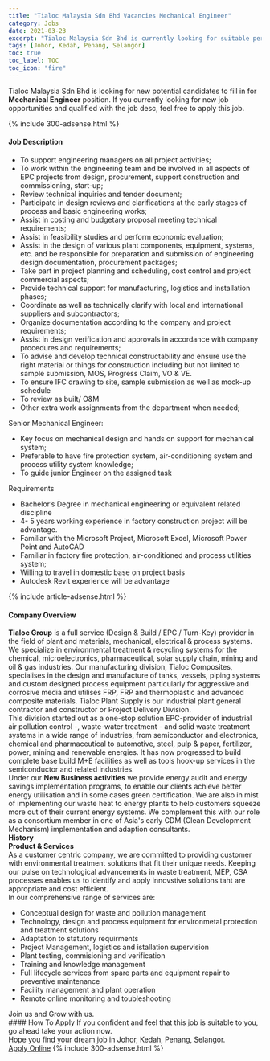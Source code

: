 ```yaml
---
title: "Tialoc Malaysia Sdn Bhd Vacancies Mechanical Engineer" 
category: Jobs 
date: 2021-03-23 
excerpt: "Tialoc Malaysia Sdn Bhd is currently looking for suitable person to fill in the Mechanical Engineer which based in Johor, Kedah, Penang, Selangor" 
tags: [Johor, Kedah, Penang, Selangor] 
toc: true 
toc_label: TOC 
toc_icon: "fire" 
--- 
```


<p>Tialoc Malaysia Sdn Bhd is looking for new potential candidates to fill in for <b>Mechanical Engineer</b> position. If you currently looking for new job opportunities and qualified with the job desc, feel free to apply this job.
</p>{% include 300-adsense.html %} 
<div><div><h4>Job Description</h4></div><div><div><span><div><div><ul><li>To support engineering managers on all project activities;</li><li>To work within the engineering team and be involved in all aspects of EPC projects from design, procurement, support construction and commissioning, start-up;</li><li>Review technical inquiries and tender document;</li><li>Participate in design reviews and clarifications at the early stages of process and basic engineering works;</li><li>Assist in costing and budgetary proposal meeting technical requirements;</li><li>Assist in feasibility studies and perform economic evaluation;</li><li>Assist in the design of various plant components, equipment, systems, etc. and be responsible for preparation and submission of engineering design documentation, procurement packages;</li><li>Take part in project planning and scheduling, cost control and project commercial aspects;</li><li>Provide technical support for manufacturing, logistics and installation phases;</li><li>Coordinate as well as technically clarify with local and international suppliers and subcontractors;</li><li>Organize documentation according to the company and project requirements;</li><li>Assist in design verification and approvals in accordance with company procedures and requirements;</li><li>To advise and develop technical constructability and ensure use the right material or things for construction including but not limited to sample submission, MOS, Progress Claim, VO &amp; VE.</li><li>To ensure IFC drawing to site, sample submission as well as mock-up schedule</li><li>To review as built/ O&amp;M</li><li>Other extra work assignments from the department when needed;</li></ul><div>Senior Mechanical Engineer:</div><ul><li>Key focus on mechanical design and hands on support for mechanical system;</li><li>Preferable to have fire protection system, air-conditioning system and process utility system knowledge;</li><li>To guide junior Engineer on the assigned task</li></ul><div>Requirements</div><ul><li>Bachelor&#8217;s Degree in mechanical engineering or equivalent related discipline</li><li>4- 5 years working experience in factory construction project will be advantage.</li><li>Familiar with the Microsoft Project, Microsoft Excel, Microsoft Power Point and AutoCAD</li><li>Familiar in factory fire protection, air-conditioned and process utilities system;</li><li>Willing to travel in domestic base on project basis</li><li>Autodesk Revit experience will be advantage</li></ul></div></div></span></div></div></div> 
{% include article-adsense.html %} 
<div><div><h4>Company Overview</h4></div><div><div><span><div><div>
<div>
<strong>Tialoc Group</strong> is a full service (Design &amp; Build / EPC / Turn-Key) provider in the field of plant and materials, mechanical, electrical &amp; process systems. We specialize in environmental treatment &amp; recycling systems for the chemical, microelectronics, pharmaceutical, solar supply chain, mining and oil &amp; gas industries. Our manufacturing division,&#160;Tialoc Composites, specialises in the design and manufacture of tanks, vessels, piping systems and custom designed process equipment particularly for aggressive and corrosive media and utilises FRP, FRP and thermoplastic and advanced composite materials.&#160;Tialoc Plant Supply is our industrial plant general contractor and constructor or Project Delivery Division.</div>
<div>
		This division started out as a one-stop solution EPC-provider of industrial air pollution control -, waste-water treatment - and solid waste treatment systems in a wide range of industries, from semiconductor and electronics, chemical and pharmaceutical to automotive, steel, pulp &amp; paper, fertilizer, power, mining and renewable energies. It has now progressed to build complete base build M+E facilities as well as tools hook-up services in the semiconductor and related industries.</div>
<div>
		Under our <strong>New Business activities</strong> we provide energy audit and energy savings implementation programs, to enable our clients achieve better energy utilisation and in some cases green certification. We are also in mist of implementing our waste heat to energy plants to help customers squeeze more out of their current energy systems. We complement this with our role as a consortium member in one of Asia's early CDM (Clean Development Mechanism) implementation and adaption consultants.</div>
</div>
<div>
<strong>History</strong></div>
<div>
<strong>Product &amp; Services</strong></div>
<div>
<div>
		As a customer centric company, we are committed to providing customer with environmental treatment solutions that fit their unique needs. Keeping our pulse on technological advancements in waste treatment, MEP, CSA processes enables us to identify and apply innovstive solutions taht are appropriate and cost efficient.</div>
<div>
		In our comprehensive range of services are:</div>
<ul>
<li>
			Conceptual design for waste and pollution management</li>
<li>
			Technology, design and process equipment for environmetal protection and treatment solutions</li>
<li>
			Adaptation to statutory requirments</li>
<li>
			Project Management, logistics and istallation supervision</li>
<li>
			Plant testing, commisioning and verification</li>
<li>
			Training and knowledge management</li>
<li>
			Full lifecycle services from spare parts and equipment repair to preventive maintenance</li>
<li>
			Facility management and plant operation</li>
<li>
			Remote online monitoring and toubleshooting</li>
</ul>
</div>
<div>
<div>
		Join us and Grow with us.</div>
</div></div></span></div></div></div> 
#### How To Apply 
If you confident and feel that this job is suitable to you, go ahead take your action now. <br/> 
Hope you find your dream job in Johor, Kedah, Penang, Selangor. <br/> 
<a href="https://www.jobstreet.com.my/en/job/mechanical-engineer-4514899?jobId=jobstreet-my-job-4514899&" class="btn btn--info" target="_blank" rel="nofollow noopenner">Apply Online</a> 
{% include 300-adsense.html %} 